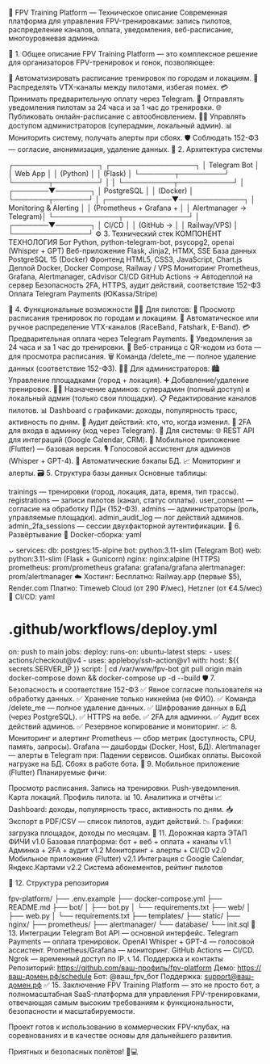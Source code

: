 🚁 FPV Training Platform — Техническое описание
Современная платформа для управления FPV-тренировками: запись пилотов, распределение каналов, оплата, уведомления, веб-расписание, многоуровневая админка. 

📌 1. Общее описание
FPV Training Platform — это комплексное решение для организаторов FPV-тренировок и гонок, позволяющее:

📅 Автоматизировать расписание тренировок по городам и локациям.
📡 Распределять VTX-каналы между пилотами, избегая помех.
💳 Принимать предварительную оплату через Telegram.
🔔 Отправлять уведомления пилотам за 24 часа и за 1 час до тренировки.
🌐 Публиковать онлайн-расписание с автообновлением.
👮‍♂️ Управлять доступом администраторов (суперадмин, локальный админ).
📊 Мониторить систему, получать алерты при сбоях.
🛡️ Соблюдать 152-ФЗ — согласие, анонимизация, удаление данных.
🧩 2. Архитектура системы



┌─────────────────┐    ┌─────────────────┐
│  Telegram Bot   │    │   Web App       │
│  (Python)       │    │  (Flask)        │
└───────┬─────────┘    └───────┬─────────┘
        │                      │
        └──────────┬───────────┘
                   │
           ┌───────▼───────┐
           │  PostgreSQL   │
           │   (Docker)    │
           └───────┬───────┘
                   │
     ┌─────────────▼─────────────┐
     │  Monitoring & Alerting    │
     │  (Prometheus + Grafana +  │
     │   Alertmanager → Telegram)│
     └─────────────┬─────────────┘
                   │
           ┌───────▼───────┐
           │   CI/CD       │
           │ (GitHub →     │
           │  Railway/VPS) │
           └───────────────┘
⚙️ 3. Технический стек
КОМПОНЕНТ
ТЕХНОЛОГИЯ
Бот
Python, python-telegram-bot, psycopg2, openai (Whisper + GPT)
Веб-приложение
Flask, Jinja2, HTMX, SSE
База данных
PostgreSQL 15 (Docker)
Фронтенд
HTML5, CSS3, JavaScript, Chart.js
Деплой
Docker, Docker Compose, Railway / VPS
Мониторинг
Prometheus, Grafana, Alertmanager, cAdvisor
CI/CD
GitHub Actions → Автодеплой на сервер
Безопасность
2FA, HTTPS, аудит действий, соответствие 152-ФЗ
Оплата
Telegram Payments (ЮKassa/Stripe)

🎯 4. Функциональные возможности
🧑‍✈️ Для пилотов:
📅 Просмотр расписания тренировок по городам и локациям.
📡 Автоматическое или ручное распределение VTX-каналов (RaceBand, Fatshark, E-Band).
💳 Предварительная оплата через Telegram Payments.
🔔 Уведомления за 24 часа и за 1 час до тренировки.
📱 Веб-страница с QR-кодом из бота — для просмотра расписания.
🗑️ Команда /delete_me — полное удаление данных (соответствие 152-ФЗ).
👮‍♂️ Для администраторов:
🏙️ Управление площадками (город + локация).
➕ Добавление/удаление тренировок.
🧑‍💼 Назначение админов: суперадмин (полный доступ) и локальный админ (только свои площадки).
📋 Редактирование каналов пилотов.
📊 Dashboard с графиками: доходы, популярность трасс, активность по дням.
📜 Аудит действий: кто, что, когда изменил.
🔐 2FA для входа в админку (код через Telegram).
🤖 Для системы:
🌐 REST API для интеграций (Google Calendar, CRM).
📱 Мобильное приложение (Flutter) — базовая версия.
🎙️ Голосовой ассистент для админов (Whisper + GPT-4).
🔄 Автоматические бэкапы БД.
📈 Мониторинг и алерты.
🗃️ 5. Структура базы данных
Основные таблицы:

trainings — тренировки (город, локация, дата, время, тип трассы).
registrations — записи пилотов (канал, статус оплаты).
user_consent — согласие на обработку ПДн (152-ФЗ).
admins — администраторы (роль, управляемые площадки).
admin_audit_log — лог действий админов.
admin_2fa_sessions — сессии двухфакторной аутентификации.
🚀 6. Развёртывание
🐳 Docker-сборка:
yaml



⌄
services:
  db: postgres:15-alpine
  bot: python:3.11-slim (Telegram Bot)
  web: python:3.11-slim (Flask + Gunicorn)
  nginx: nginx:alpine (HTTPS)
  prometheus: prom/prometheus
  grafana: grafana/grafana
  alertmanager: prom/alertmanager
☁️ Хостинг:
Бесплатно: Railway.app (первые $5), Render.com
Платно: Timeweb Cloud (от 290 ₽/мес), Hetzner (от €4.5/мес)
🔄 CI/CD:
yaml



# .github/workflows/deploy.yml
on: push to main
jobs:
  deploy:
    runs-on: ubuntu-latest
    steps:
      - uses: actions/checkout@v4
      - uses: appleboy/ssh-action@v1
        with:
          host: ${{ secrets.SERVER_IP }}
          script: |
            cd /var/www/fpv-bot
            git pull origin main
            docker-compose down && docker-compose up -d --build
🛡️ 7. Безопасность и соответствие 152-ФЗ
✅ Явное согласие пользователя на обработку данных.
✅ Хранение только никнейма (не ФИО).
✅ Команда /delete_me — полное удаление данных.
✅ Шифрование данных в БД (через PostgreSQL).
✅ HTTPS на вебе.
✅ 2FA для админки.
✅ Аудит всех действий админов.
✅ Резервное копирование и мониторинг.
📈 8. Мониторинг и алертинг
Prometheus — сбор метрик (доступность, CPU, память, запросы).
Grafana — дашборды (Docker, Host, БД).
Alertmanager — алерты в Telegram при:
Падении сервисов.
Ошибках оплаты.
Высокой нагрузке на БД.
Сбоях в работе бота.
📱 9. Мобильное приложение (Flutter)
Планируемые фичи:

Просмотр расписания.
Запись на тренировки.
Push-уведомления.
Карта локаций.
Профиль пилота.
📊 10. Аналитика и отчёты
📈 Dashboard: доходы, популярность трасс, активность по дням.
📥 Экспорт в PDF/CSV — список пилотов, аудит действий.
📉 Графики: загрузка площадок, доходы по месяцам.
🧭 11. Дорожная карта
ЭТАП
ФИЧИ
v1.0
Базовая платформа: бот + веб + оплата + каналы
v1.1
Админка + 2FA + аудит
v1.2
Мониторинг + алерты + CI/CD
v2.0
Мобильное приложение (Flutter)
v2.1
Интеграция с Google Calendar, Яндекс.Картами
v2.2
Система абонементов, рейтинг пилотов

📁 12. Структура репозитория



fpv-platform/
├── .env.example
├── docker-compose.yml
├── README.md
├── bot/
│   ├── bot.py
│   └── requirements.txt
├── web/
│   ├── web.py
│   └── requirements.txt
├── templates/
├── static/
├── nginx/
├── prometheus/
├── alertmanager/
└── database/
    └── init.sql
🤝 13. Интеграции
Telegram Bot API — основной интерфейс.
Telegram Payments — оплата тренировок.
OpenAI Whisper + GPT-4 — голосовой ассистент.
Prometheus/Grafana — мониторинг.
GitHub Actions — CI/CD.
Ngrok — временный доступ по IP.
📞 14. Поддержка и контакты
Репозиторий: https://github.com/ваш-профиль/fpv-platform
Демо: https://ваш-домен.рф/schedule
Бот: @ваш_fpv_бот
Поддержка: support@ваш-домен.рф
✅ 15. Заключение
FPV Training Platform — это не просто бот, а полномасштабная SaaS-платформа для управления FPV-тренировками, отвечающая самым высоким требованиям к функциональности, безопасности и масштабируемости.

Проект готов к использованию в коммерческих FPV-клубах, на соревнованиях и в качестве основы для дальнейшего развития.

Приятных и безопасных полётов! 🚁💻